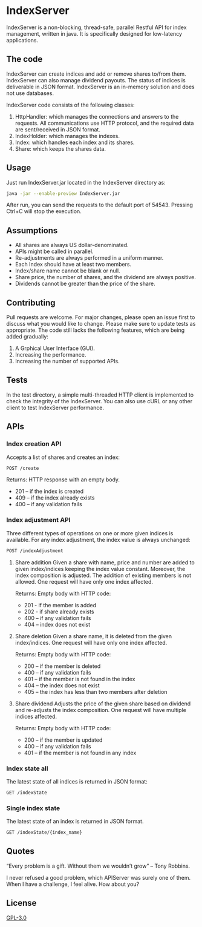 # IndexServer
IndexServer is a non-blocking, thread-safe, parallel Restful API for index management, written in java. It is specifically designed for low-latency applications.


## The code
IndexServer can create indices and add or remove shares to/from them. IndexServer can also manage dividend payouts. The status of indices is deliverable in JSON format. IndexServer is an in-memory solution and does not use databases.

IndexServer code consists of the following classes:
1.	HttpHandler: which manages the connections and answers to the requests. All communications use HTTP protocol, and the required data are sent/received in JSON format.
2.	IndexHolder: which manages the indexes.
3.	Index: which handles each index and its shares.
4.	Share: which keeps the shares data.


## Usage
Just run IndexServer.jar located in the IndexServer directory as:

```bash
java -jar --enable-preview IndexServer.jar
```

After run, you can send the requests to the default port of 54543. Pressing Ctrl+C will stop the execution.



## Assumptions
* All shares are always US dollar-denominated.
* APIs might be called in parallel.
* Re-adjustments are always performed in a uniform manner.
* Each Index should have at least two members.
* Index/share name cannot be blank or null.
* Share price, the number of shares, and the dividend are always positive.
* Dividends cannot be greater than the price of the share.


## Contributing
Pull requests are welcome. For major changes, please open an issue first to discuss what you would like to change.
Please make sure to update tests as appropriate.
The code still lacks the following features, which are being added gradually:

1.	A Grphical User Interface (GUI).
2.	Increasing the performance.
3.	Increasing the number of supported APIs.


## Tests
In the test directory, a simple multi-threaded HTTP client is implemented to check the integrity of the IndexServer. You can also use cURL or any other client to test IndexServer performance.


## APIs
### Index creation API
Accepts a list of shares and creates an index:
```bash
POST /create
```

Returns: HTTP response with an empty body.
* 201 – if the index is created
* 409 – if the index already exists
* 400 – if any validation fails


### Index adjustment API
Three different types of operations on one or more given indices is available. For any index adjustment, the index value is always unchanged:
```bash
POST /indexAdjustment
```


1.	Share addition
Given a share with name, price and number are added to given index/indices keeping the index value constant. Moreover, the index composition is adjusted. The addition of existing members is not allowed. One request will have only one index affected.

	Returns: Empty body with HTTP code:
	* 201 - if the member is added
	* 202 - if share already exists
	* 400 – if any validation fails
	* 404 – index does not exist


2.	Share deletion
Given a share name, it is deleted from the given index/indices. One request will have only one index affected.

	Returns: Empty body with HTTP code:
	* 200 – if the member is deleted
	* 400 – if any validation fails
	* 401 – if the member is not found in the index
	* 404 – the index does not exist
	* 405 – the index has less than two members after deletion


3.	Share dividend
Adjusts the price of the given share based on dividend and re-adjusts the index composition. One request will have multiple indices affected.

	Returns: Empty body with HTTP code:
	* 200 – if the member is updated
	* 400 – if any validation fails
	* 401 – if the member is not found in any index


### Index state all
The latest state of all indices is returned in JSON format:
```bash
GET /indexState
```

### Single index state
The latest state of an index is returned in JSON format.
```bash
GET /indexState/{index_name}
```

## Quotes
“Every problem is a gift. Without them we wouldn’t grow” – Tony Robbins.

I never refused a good problem, which APIServer was surely one of them. When I have a challenge, I feel alive. How about you?
 
  
## License
[GPL-3.0](https://www.gnu.org/licenses/gpl-3.0.en.html)
